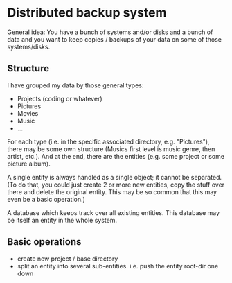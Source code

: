 Distributed backup system
=========================

General idea: You have a bunch of systems and/or disks and a bunch of data and you want to keep copies / backups of your data on some of those systems/disks.

Structure
---------

I have grouped my data by those general types:

* Projects (coding or whatever)
* Pictures
* Movies
* Music
* …

For each type (i.e. in the specific associated directory, e.g. "Pictures"), there may be some own structure (Musics first level is music genre, then artist, etc.). And at the end, there are the entities (e.g. some project or some picture album).

A single entity is always handled as a single object; it cannot be separated. (To do that, you could just create 2 or more new entities, copy the stuff over there and delete the original entity. This may be so common that this may even be a basic operation.)

A database which keeps track over all existing entities. This database may be itself an entity in the whole system.


Basic operations
----------------

- create new project / base directory
- split an entity into several sub-entities. i.e. push the entity root-dir one down

